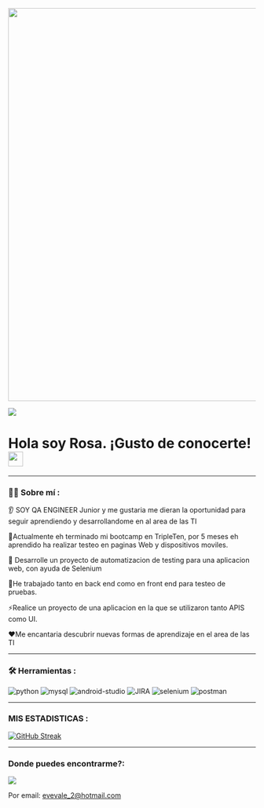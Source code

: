

<div id="header" align="center">
  <img decoding="async" src="https://github.com/RosaEGV/RosaEGV/blob/main/QA (2).png" width="800"/>
</div>


[![](https://img.shields.io/badge/LinkedIn-0077B5?style=for-the-badge&logo=linkedin&logoColor=white)](https://www.linkedin.com/in/rosa-evelin-guzm%C3%A1n-valencia-735449333/
)
<h1>
  Hola soy Rosa. ¡Gusto de conocerte!
  <img decoding="async" src="https://media.giphy.com/media/hvRJCLFzcasrR4ia7z/giphy.gif" width="30px"/>
</h1>

---
 <div id="header" align="left">

### :woman_technologist: Sobre mí :
 👂 SOY QA ENGINEER Junior y me gustaria me dieran la oportunidad para seguir aprendiendo y desarrollandome en al area de las TI

🤝Actualmente eh terminado mi bootcamp en TripleTen, por 5 meses eh aprendido ha realizar testeo en paginas Web y dispositivos moviles.

🌱 Desarrolle un proyecto de automatizacion de testing  para una aplicacion web, con ayuda de Selenium

🔭He trabajado tanto en back end como en front end para testeo de pruebas.

⚡Realice un proyecto de una aplicacion en la que se utilizaron tanto APIS como UI.

❤️Me encantaria descubrir nuevas formas de aprendizaje en el area de las TI

---

### :hammer_and_wrench:  Herramientas :
<div id="header" align="left">
    <img decoding="async" src="https://img.shields.io/badge/Python-3776AB?style=for-the-badge&logo=python&logoColor=white" alt="python"/>
  </a>
  </a>
    <img decoding="async" src="https://img.shields.io/badge/MySQL-6DB33F?style=for-the-badge&logo=mysql&logoColor=white" alt="mysql"/>
  </a>
  </a>
    <img decoding="async" src="https://img.shields.io/badge/Android_Studio-6DB33F?style=for-the-badge&logo=SA&logoColor=black" alt="android-studio"/>
  </a>
  <img decoding="async" src="https://img.shields.io/badge/JIRA-3776AB?style=for-the-badge&logo=JIRA&logoColor=white" alt="JIRA"/>
  </a>
  <img decoding="async" src="https://img.shields.io/badge/Selenium-3776AB?style=for-the-badge&logo=selenium&logoColor=white" alt="selenium"/>
  </a>
  </a>
    <img decoding="async" src="https://img.shields.io/badge/Postman-6DB33F?style=for-the-badge&logo=postman&logoColor=white" alt="postman"/>
</div>

---
 <div id="header" align="left">

### MIS ESTADISTICAS :

[![GitHub Streak](http://github-readme-streak-stats.herokuapp.com?user=RosaEGV&theme=dark&background=000000)](https://git.io/streak-stats)

---
 <div id="header" align="left">

### Donde puedes encontrarme?:
[![](https://img.shields.io/badge/LinkedIn-0077B5?style=for-the-badge&logo=linkedin&logoColor=white)](https://www.linkedin.com/in/rosa-evelin-guzm%C3%A1n-valencia-735449333/
)

Por email: evevale_2@hotmail.com


